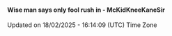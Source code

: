 #### Wise man says only fool rush in - McKidKneeKaneSir
Updated on 18/02/2025 - 16:14:09 (UTC) Time Zone
